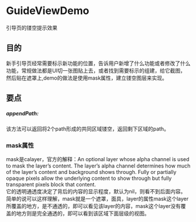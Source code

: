 # GuideViewDemo
引导页的镂空提示效果
## 目的
新手引导页经常需要标示新功能的位置，告诉用户新增了什么功能或者修改了什么功能，常规做法都是UI切一张图贴上去，或者找到需要标示的组建，给它截图，然后贴在遮罩上,demo的做法是使用mask属性，建立镂空图层来实现。<br>
## 要点
##### appendPath:
该方法可以返回将2个path形成的共同区域镂空，返回剩下区域的path。<br>
### mask属性
mask是calayer，官方的解释：An optional layer whose alpha channel is used to mask the layer’s content. The layer’s alpha channel determines how much of the layer’s content and background shows through. Fully or partially opaque pixels allow the underlying content to show through but fully transparent pixels block that content.<br>
它的透明通透度决定了背后的内容的显示程度，默认为nil，则看不到后面内容。简单的说可以这样理解，mask就是一个遮罩，面具，layer的属性mask这个layer
所覆盖的地方，是不通透的，即可以看见该layer的内容，mask这个layer没有覆盖的地方则是完全通透的，即可以看到该区域下面层级的视图。
